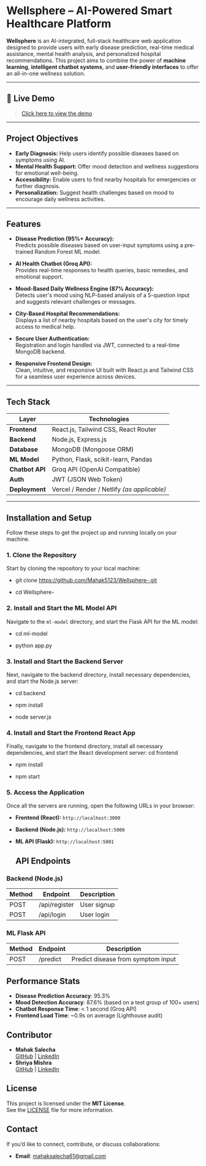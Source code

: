 # Wellsphere – AI-Powered Smart Healthcare Platform

**Wellsphere** is an AI-integrated, full-stack healthcare web application designed to provide users with early disease prediction, real-time medical assistance, mental health analysis, and personalized hospital recommendations. This project aims to combine the power of **machine learning**, **intelligent chatbot systems**, and **user-friendly interfaces** to offer an all-in-one wellness solution.

---

## 🔗 Live Demo

> [Click here to view the demo](https://drive.google.com/file/d/1bwgjnZIsMI1CTdyHff8n5vDkpDfaKp3g/view?usp=sharing)  


---

## Project Objectives

- **Early Diagnosis:** Help users identify possible diseases based on symptoms using AI.
- **Mental Health Support:** Offer mood detection and wellness suggestions for emotional well-being.
- **Accessibility:** Enable users to find nearby hospitals for emergencies or further diagnosis.
- **Personalization:** Suggest health challenges based on mood to encourage daily wellness activities.

---

##  Features

- **Disease Prediction (95%+ Accuracy):**  
  Predicts possible diseases based on user-input symptoms using a pre-trained Random Forest ML model.

- **AI Health Chatbot (Groq API):**  
  Provides real-time responses to health queries, basic remedies, and emotional support.

- **Mood-Based Daily Wellness Engine (87% Accuracy):**  
  Detects user's mood using NLP-based analysis of a 5-question input and suggests relevant challenges or messages.

- **City-Based Hospital Recommendations:**  
  Displays a list of nearby hospitals based on the user's city for timely access to medical help.

- **Secure User Authentication:**  
  Registration and login handled via JWT, connected to a real-time MongoDB backend.

- **Responsive Frontend Design:**  
  Clean, intuitive, and responsive UI built with React.js and Tailwind CSS for a seamless user experience across devices.

---

## Tech Stack

| Layer           | Technologies                            |
|----------------|------------------------------------------|
| **Frontend**    | React.js, Tailwind CSS, React Router     |
| **Backend**     | Node.js, Express.js                      |
| **Database**    | MongoDB (Mongoose ORM)                   |
| **ML Model**    | Python, Flask, scikit-learn, Pandas      |
| **Chatbot API** | Groq API (OpenAI Compatible)             |
| **Auth**        | JWT (JSON Web Token)                     |
| **Deployment**  | Vercel / Render / Netlify *(as applicable)* |

---
## Installation and Setup

Follow these steps to get the project up and running locally on your machine.

### 1. Clone the Repository

Start by cloning the repository to your local machine:

- git clone https://github.com/Mahak5123/Wellsphere-.git

- cd Wellsphere-
### 2. Install and Start the ML Model API

Navigate to the `ml-model` directory, and start the Flask API for the ML model:

- cd ml-model           

- python app.py          
### 3. Install and Start the Backend Server

Next, navigate to the backend directory, install necessary dependencies, and start the Node.js server:

- cd backend     

- npm install      

- node server.js      

### 4. Install and Start the Frontend React App

Finally, navigate to the frontend directory, install all necessary dependencies, and start the React development server:
cd frontend       

- npm install        

- npm start          

### 5. Access the Application

Once all the servers are running, open the following URLs in your browser:

- **Frontend (React):** `http://localhost:3000`
- **Backend (Node.js):** `http://localhost:5000`
- **ML API (Flask):** `http://localhost:5001`

  ## API Endpoints

### Backend (Node.js)

| Method | Endpoint        | Description        |
|--------|-----------------|--------------------|
| POST   | /api/register   | User signup        |
| POST   | /api/login      | User login         |

### ML Flask API

| Method | Endpoint        | Description                           |
|--------|-----------------|---------------------------------------|
| POST   | /predict        | Predict disease from symptom input   |

## Performance Stats

- **Disease Prediction Accuracy**: 95.3%
- **Mood Detection Accuracy**: 87.6% (based on a test group of 100+ users)
- **Chatbot Response Time**: < 1 second (Groq API)
- **Frontend Load Time**: ~0.9s on average (Lighthouse audit)

## Contributor

- **Mahak Salecha**  
  [GitHub](https://github.com/Mahak5123) | [LinkedIn](https://www.linkedin.com/in/mahak-salecha-9b5073271/)
- **Shriya Mishra**  
  [GitHub](https://github.com/Mahak5123) | [LinkedIn](https://www.linkedin.com/in/shriya-mishra-0b13aa298/)

## License

This project is licensed under the **MIT License**.  
See the [LICENSE](LICENSE) file for more information.

## Contact

If you’d like to connect, contribute, or discuss collaborations:

- **Email**: mahaksalecha61@gmail.com 


